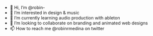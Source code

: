 - 👋 Hi, I’m @robin-
- 👀 I’m interested in design & music
- 🌱 I’m currently learning audio production with ableton
- 💞️ I’m looking to collaborate on branding and animated web designs
- 📫 How to reach me @robinrmedina on twitter
